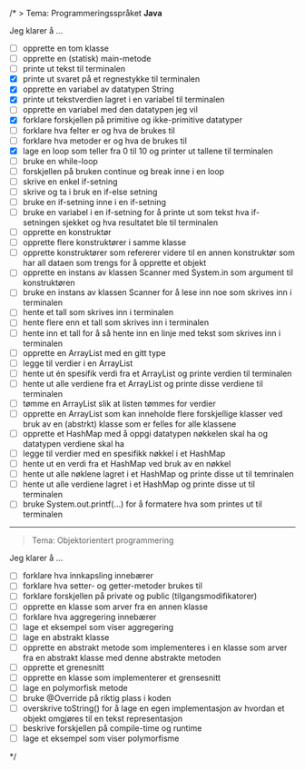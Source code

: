 /* > Tema: Programmeringsspråket **Java**

Jeg klarer å ...

- [ ] opprette en tom klasse
- [ ] opprette en (statisk) main-metode
- [ ] printe ut tekst til terminalen
- [x] printe ut svaret på et regnestykke til terminalen
- [x] opprette en variabel av datatypen String
- [x] printe ut tekstverdien lagret i en variabel til terminalen
- [ ] opprette en variabel med den datatypen jeg vil
- [x] forklare forskjellen på primitive og ikke-primitive datatyper
- [ ] forklare hva felter er og hva de brukes til
- [ ] forklare hva metoder er og hva de brukes til
- [x] lage en loop som teller fra 0 til 10 og printer ut tallene til terminalen
- [ ] bruke en while-loop
- [ ] forskjellen på bruken continue og break inne i en loop
- [ ] skrive en enkel if-setning
- [ ] skrive og ta i bruk en if-else setning
- [ ] bruke en if-setning inne i en if-setning
- [ ] bruke en variabel i en if-setning for å printe ut som tekst hva if-setningen sjekket og hva resultatet ble til terminalen
- [ ] opprette en konstruktør
- [ ] opprette flere konstruktører i samme klasse
- [ ] opprette konstruktører som refererer videre til en annen konstruktør som har all dataen som trengs for å opprette et objekt
- [ ] opprette en instans av klassen Scanner med System.in som argument til konstruktøren
- [ ] bruke en instans av klassen Scanner for å lese inn noe som skrives inn i terminalen
- [ ] hente et tall som skrives inn i terminalen
- [ ] hente flere enn et tall som skrives inn i terminalen
- [ ] hente inn et tall for å så hente inn en linje med tekst som skrives inn i terminalen
- [ ] opprette en ArrayList med en gitt type
- [ ] legge til verdier i en ArrayList
- [ ] hente ut én spesifik verdi fra et ArrayList og printe verdien til terminalen
- [ ] hente ut alle verdiene fra et ArrayList og printe disse verdiene til terminalen
- [ ] tømme en ArrayList slik at listen tømmes for verdier
- [ ] opprette en ArrayList som kan inneholde flere forskjellige klasser ved bruk av en (abstrkt) klasse som er felles for alle klassene
- [ ] opprette et HashMap med å oppgi datatypen nøkkelen skal ha og datatypen verdiene skal ha
- [ ] legge til verdier med en spesifikk nøkkel i et HashMap
- [ ] hente ut en verdi fra et HashMap ved bruk av en nøkkel
- [ ] hente ut alle nøklene lagret i et HashMap og printe disse ut til temrinalen
- [ ] hente ut alle verdiene lagret i et HashMap og printe disse ut til terminalen
- [ ] bruke System.out.printf(...) for å formatere hva som printes ut til terminalen

---

> Tema: Objektorientert programmering

Jeg klarer å ...

- [ ] forklare hva innkapsling innebærer
- [ ] forklare hva setter- og getter-metoder brukes til
- [ ] forklare forskjellen på private og public (tilgangsmodifikatorer)
- [ ] opprette en klasse som arver fra en annen klasse
- [ ] forklare hva aggregering innebærer
- [ ] lage et eksempel som viser aggregering
- [ ] lage en abstrakt klasse
- [ ] opprette en abstrakt metode som implementeres i en klasse som arver fra en abstrakt klasse med denne abstrakte metoden
- [ ] opprette et grenesnitt
- [ ] opprette en klasse som implementerer et grensesnitt
- [ ] lage en polymorfisk metode
- [ ] bruke @Override på riktig plass i koden
- [ ] overskrive toString() for å lage en egen implementasjon av hvordan et objekt omgjøres til en tekst representasjon
- [ ] beskrive forskjellen på compile-time og runtime
- [ ] lage et eksempel som viser polymorfisme

*/